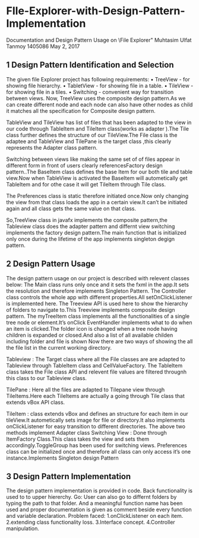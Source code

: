 # FIle-Explorer-with-Design-Pattern-Implementation

Documentation and Design
Pattern Usage on
\File Explorer"
Muhtasim Ulfat Tanmoy
1405086
May 2, 2017

## 1 Design Pattern Identification and Selection ##
The given file Explorer project has following requirements:
• TreeView - for showing file hierarchy.
• TabletView - for showing file in a table.
• TileView - for showing file in a tiles.
• Switching - convenient way for transition between views.
Now, TreeView uses the composite design pattern.As we can create different node and each node can also have other nodes as child it matches all the
specification for Composite design pattern.

TableView and TileView has list of files that has been adapted to the
view in our code through TableItem and TileItem class(works as adapter
).The Tile class further defines the structure of our TileView.The File class is
the adaptee and TableView and TilePane is the target class ,this clearly
represents the Adapter class pattern.

Switching between views like making the same set of of files appear in
different form in front of users clearly referencesFactory design pattern..The
BaseItem class defines the base Item for our both tile and table view.Now when
TableView is activated the BaseItem will autometically get TableItem and
for othe case it will get TileItem through Tile class.

The Preferences class is static therefore initiated once.Now only changing
the view from that class loads the app in a certain view.It can’t be initiated
again and all class gets the same value on that class.

So,TreeView class in javafx implements the composite pattern,the Tableview class does the adapter pattern and differnt view switching implements the
factory design pattern.The main function that is initialized only once during
the lifetime of the app implements singleton degign pattern.



## 2 Design Pattern Usage ##
The design pattern usage on our project is described with relevent classes below:
The Main class runs only once and it sets the fxml in the app.It sets the
resolution and therefore implements Singleton Pattern.
The Controller class controls the whole app with different properties.All
setOnClickListener is implemented here.
The Treeview API is used here to show the hierarchy of folders to navigate
to.This Treeview implements composite design pattern.
The myTreeItem class implements all the functionalities of a single tree
node or element.It’s onClick EventHandler implements what to do when an
item is clicked.The folder icon is changed when a tree node having children is
expanded or closed.And also a list of all available childen including folder and
file is shown
Now there are two ways of showing the all the file list in the current working
directory.

Tableview : The Target class where all the File classes are are adapted
to Tableview through TableItem class and CellValueFactory.
The TableItem class takes the File class API and relevent file values are
filtered througnh this class to our Tableview class.

TilePane : Here all the files are adapted to Tilepane view through TileItems.Here
each TileItems are actually a going through Tile class that extends vBox API
class.

TileItem : class extends vBox and defines an structure for each item in
our tileView.It autometically sets image for file or directory.It also implements
onClickListener for easy transition to different directories.
The above two methods implement Adapter class
Switching View : Done through ItemFactory Class.This class takes the
view and sets them accordingly.ToggleGroup has been used for switching views.
Preferences class can be initialized once and therefore all class can only
access it’s one instance.Implements Singleton design Pattern

## 3 Design Pattern Implementation ##
The design pattern implementation is provided in code.
Back functionality is used to to upper hiererchy.
Go: User can also go to differnt folders by typing the path to that folder.
And a meaningful function name has been used and proper documentation
is given as comment beside every function and variable declaration.
Problem faced:
1.onClickListener on each item.
2.extending class functionality loss.
3.Interface concept.
4.Controller manipulation.
